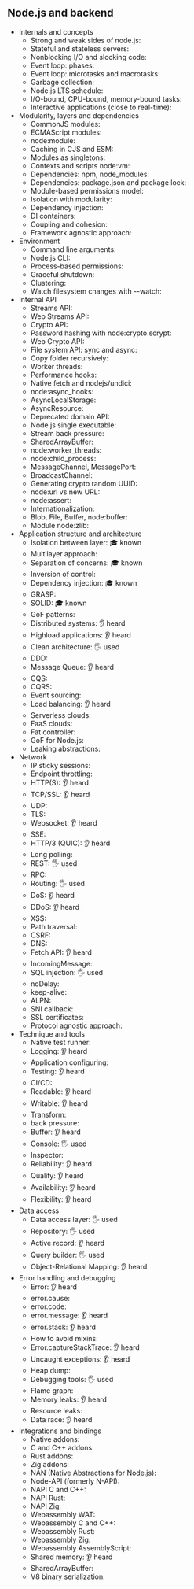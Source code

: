 ## Node.js and backend

- Internals and concepts
  - Strong and weak sides of node.js: 
  - Stateful and stateless servers: 
  - Nonblocking I/O and slocking code: 
  - Event loop: phases: 
  - Event loop: microtasks and macrotasks: 
  - Garbage collection: 
  - Node.js LTS schedule: 
  - I/O-bound, CPU-bound, memory-bound tasks: 
  - Interactive applications (close to real-time): 
- Modularity, layers and dependencies
  - CommonJS modules: 
  - ECMAScript modules: 
  - node:module: 
  - Caching in CJS and ESM: 
  - Modules as singletons: 
  - Contexts and scripts node:vm: 
  - Dependencies: npm, node_modules: 
  - Dependencies: package.json and package lock: 
  - Module-based permissions model: 
  - Isolation with modularity: 
  - Dependency injection: 
  - DI containers: 
  - Coupling and cohesion: 
  - Framework agnostic approach: 
- Environment
  - Command line arguments: 
  - Node.js CLI: 
  - Process-based permissions: 
  - Graceful shutdown: 
  - Clustering: 
  - Watch filesystem changes with --watch: 
- Internal API
  - Streams API: 
  - Web Streams API: 
  - Crypto API: 
  - Password hashing with node:crypto.scrypt: 
  - Web Crypto API: 
  - File system API: sync and async: 
  - Copy folder recursively: 
  - Worker threads: 
  - Performance hooks: 
  - Native fetch and nodejs/undici: 
  - node:async_hooks: 
  - AsyncLocalStorage: 
  - AsyncResource: 
  - Deprecated domain API: 
  - Node.js single executable: 
  - Stream back pressure: 
  - SharedArrayBuffer: 
  - node:worker_threads: 
  - node:child_process: 
  - MessageChannel, MessagePort: 
  - BroadcastChannel: 
  - Generating crypto random UUID: 
  - node:url vs new URL: 
  - node:assert: 
  - Internationalization: 
  - Blob, File, Buffer, node:buffer: 
  - Module node:zlib: 
- Application structure and architecture
  - Isolation between layer: 🎓 known
  - Multilayer approach: 
  - Separation of concerns: 🎓 known
  - Inversion of control: 
  - Dependency injection: 🎓 known
  - GRASP: 
  - SOLID: 🎓 known
  - GoF patterns: 
  - Distributed systems: 👂 heard
  - Highload applications: 👂 heard
  - Clean architecture: 🖐️ used
  - DDD: 
  - Message Queue: 👂 heard
  - CQS: 
  - CQRS: 
  - Event sourcing: 
  - Load balancing: 👂 heard
  - Serverless clouds: 
  - FaaS clouds: 
  - Fat controller: 
  - GoF for Node.js: 
  - Leaking abstractions: 
- Network
  - IP sticky sessions: 
  - Endpoint throttling: 
  - HTTP(S): 👂 heard
  - TCP/SSL: 👂 heard
  - UDP: 
  - TLS: 
  - Websocket: 👂 heard
  - SSE: 
  - HTTP/3 (QUIC): 👂 heard
  - Long polling: 
  - REST: 🖐️ used
  - RPC: 
  - Routing: 🖐️ used
  - DoS: 👂 heard
  - DDoS: 👂 heard
  - XSS:
  - Path traversal:
  - CSRF:
  - DNS:
  - Fetch API: 👂 heard
  - IncomingMessage: 
  - SQL injection: 🖐️ used
  - noDelay:
  - keep-alive:
  - ALPN:
  - SNI callback:
  - SSL certificates:
  - Protocol agnostic approach:
- Technique and tools
  - Native test runner:
  - Logging: 👂 heard
  - Application configuring: 
  - Testing: 👂 heard
  - CI/CD: 
  - Readable: 👂 heard
  - Writable: 👂 heard
  - Transform: 
  - back pressure: 
  - Buffer: 👂 heard
  - Console: 🖐️ used
  - Inspector: 
  - Reliability: 👂 heard
  - Quality: 👂 heard
  - Availability: 👂 heard
  - Flexibility: 👂 heard
- Data access
  - Data access layer: 🖐️ used
  - Repository: 🖐️ used
  - Active record: 👂 heard
  - Query builder: 🖐️ used
  - Object-Relational Mapping: 👂 heard
- Error handling and debugging
  - Error: 👂 heard
  - error.cause: 
  - error.code: 
  - error.message: 👂 heard
  - error.stack: 👂 heard
  - How to avoid mixins: 
  - Error.captureStackTrace: 👂 heard
  - Uncaught exceptions: 👂 heard
  - Heap dump: 
  - Debugging tools: 🖐️ used
  - Flame graph: 
  - Memory leaks: 👂 heard
  - Resource leaks: 
  - Data race: 👂 heard
- Integrations and bindings
  - Native addons: 
  - C and C++ addons: 
  - Rust addons: 
  - Zig addons: 
  - NAN (Native Abstractions for Node.js):
  - Node-API (formerly N-API):
  - NAPI C and C++:
  - NAPI Rust:
  - NAPI Zig:
  - Webassembly WAT:
  - Webassembly C and C++:
  - Webassembly Rust:
  - Webassembly Zig:
  - Webassembly AssemblyScript:
  - Shared memory: 👂 heard
  - SharedArrayBuffer: 
  - V8 binary serialization:
